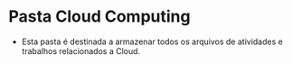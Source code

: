 # Pasta Cloud Computing 
- Esta pasta é destinada a armazenar todos os arquivos de atividades e trabalhos relacionados a Cloud. 